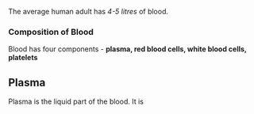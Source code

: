 The average human adult has *4-5 litres* of blood.
### Composition of Blood
Blood has four components - **plasma, red blood cells, white blood cells, platelets**

 Plasma
---
Plasma is the liquid part of the blood. It is 